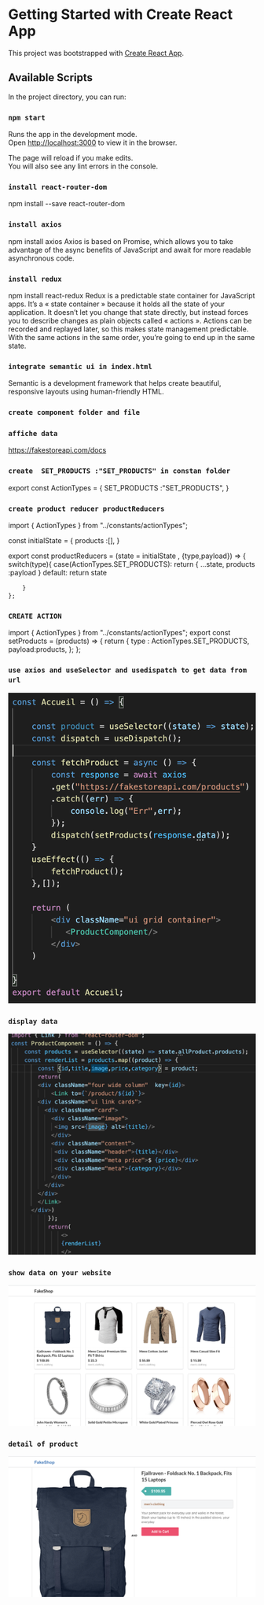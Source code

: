 # Getting Started with Create React App

This project was bootstrapped with [Create React App](https://github.com/facebook/create-react-app).

## Available Scripts

In the project directory, you can run:

### `npm start`

Runs the app in the development mode.\
Open [http://localhost:3000](http://localhost:3000) to view it in the browser.

The page will reload if you make edits.\
You will also see any lint errors in the console.

### `install react-router-dom`

npm install --save react-router-dom

### `install axios`

npm install axios
Axios is based on Promise, which allows you to take advantage of the async benefits of JavaScript and await for more readable asynchronous code.

### `install redux`

npm install react-redux
Redux is a predictable state container for JavaScript apps. It’s a « state container » because it holds all the state of your application. It doesn’t let you change that state directly, but instead forces you to describe changes as plain objects called « actions ». Actions can be recorded and replayed later, so this makes state management predictable. With the same actions in the same order, you’re going to end up in the same state.

### `integrate semantic ui in index.html `

Semantic is a development framework that helps create beautiful, responsive layouts using human-friendly HTML.

### `create component folder and file `



### `affiche data `

https://fakestoreapi.com/docs

### `create  SET_PRODUCTS :"SET_PRODUCTS" in constan folder `

export const ActionTypes = {
    SET_PRODUCTS :"SET_PRODUCTS",
}

### `create product reducer productReducers `

import { ActionTypes } from "../constants/actionTypes";

const initialState = {
    products :[],
}

export const productReducers = (state = initialState , {type,payload}) => {
    switch(type){
        case(ActionTypes.SET_PRODUCTS):
            return {
            ...state,
            products :payload
            }
        default:
            return state

        }
    };

### `CREATE ACTION `

import { ActionTypes } from "../constants/actionTypes";
export const setProducts = (products) => {
    return {
        type : ActionTypes.SET_PRODUCTS,
        payload:products,
    };
}; 

### `use axios and useSelector and usedispatch to get data from url` 

<img src="./public/image/set_data.png" alt="show all article"/>

### `display data `

<img src="./public/image/show.png" alt="show all article"/>

### `show data on your website`
 
 <img src="./public/image/show-si.png" alt="show all article"/>

### `detail of product`

 <img src="./public/image/detail.png" alt="show all article"/>

 
